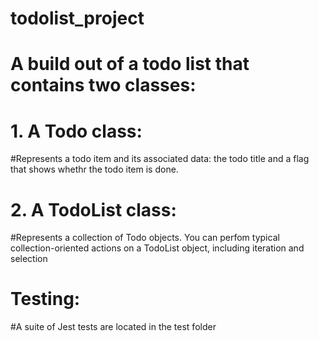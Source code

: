 # todolist_project

# A build out of a todo list that contains two classes: 

# 1. A Todo class: 

#Represents a todo item and its associated data: the todo title and a flag that shows whethr the todo item is done.

# 2. A TodoList class:
#Represents a collection of Todo objects. You can perfom typical collection-oriented actions on a TodoList object, including iteration and selection

# Testing: 
#A suite of Jest tests are located in the test folder
 

